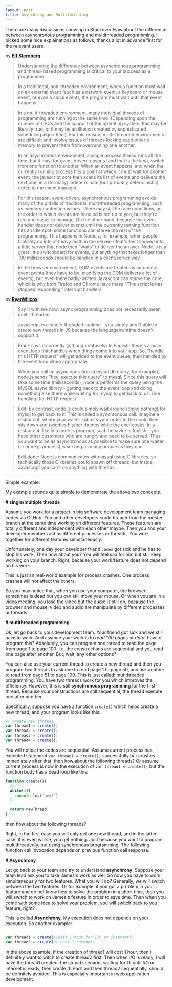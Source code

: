 ```yaml
---
layout: post
title: Asynchrony and Multithreading
---
```


There are many discussions show up in Stackover Flow about the difference between asynchronous programming and multithreaded programming.
I picked some nice explainations as follows, thanks a lot in advance first for the relevant users.

by **[Elf Sternberg](http://stackoverflow.com/users/166838/elf-sternberg)**
> Understanding the difference between asynchronous programming and thread-based programming is critical to your success as a programmer.

> In a traditional, non-threaded environment, when a function must wait on an external event (such as a network event, a keyboard or mouse event, or even a clock event), the program must wait until that event happens.

> In a multi-threaded environment, many individual threads of programming are running at the same time. (Depending upon the number of CPUs and the support of the operating system, this may be literally true, or it may be an illusion created by sophisticated scheduling algorithms). For this reason, multi-threaded environments are difficult and involve issues of threads locking each other's memory to prevent them from overrunning one another.

> In an asychronous environment, a single process thread runs all the time, but it may, for event-driven reasons (and that is the key), switch from one function to another. When an event happens, and when the currently running process hits a point at which it must wait for another event, the javascript core then scans its list of events and delivers the next one, in a (formally) indeterminate (but probably deterministic) order, to the event manager.

> For this reason, event-driven, asynchronous programming avoids many of the pitfalls of traditional, multi-threaded programming, such as memory contention issues. There may still be race conditions, as the order in which events are handled is not up to you, but they're rare and easier to manage. On the other hand, because the event handler does not deliver events until the currently running function hits an idle spot, some functions can starve the rest of the programming. This happens in Node.js, for example, when people foolishly do lots of heavy math in the server-- that's best shoved into a little server that node then "waits" to deliver the answer. Node.js is a great little switchboard for events, but anything that takes longer than 100 milliseconds should be handled in a client/server way.

> In the browser environment, DOM events are treated as automatic event points (they have to be, modifying the DOM delivers a lot of events), but even there badly-written Javascript can starve the core, which is why both Firefox and Chrome have these "This script is has stopped responding" interrupt handlers.

by **[RyanWilcox](http://stackoverflow.com/users/224334/ryanwilcox)**

> Say it with me now: async programming does not necessarily mean multi-threaded.

> Javascript is a single-threaded runtime - you simply aren't able to create new threads in JS because the language/runtime doesn't support it.

> Frank says it correctly (although obtusely) In English: there's a main event loop that handles when things come into your app. So, "handle this HTTP request" will get added to the event queue, then handled by the event loop when appropriate.

> When you call an async operation (a mysql db query, for example), node.js sends "hey, execute this query" to mysql. Since this query will take some time (milliseconds), node.js performs the query using the MySQL async library - getting back to the event loop and doing something else there while waiting for mysql to get back to us. Like handling that HTTP request.

>  Edit: By contrast, node.js could simply wait around (doing nothing) for mysql to get back to it. This is called a synchronous call. Imagine a restaurant, where your waiter submits your order to the cook, then sits down and twiddles his/her thumbs while the chef cooks. In a restaurant, like in a node.js program, such behavior is foolish - you have other customers who are hungry and need to be served. Thus you want to be as asynchronous as possible to make sure one waiter (or node.js process) is serving as many people as they can.

>  Edit done: Node.js communicates with mysql using C libraries, so technically those C libraries could spawn off threads, but inside Javascript you can't do anything with threads.

---

Simple example:

My example sounds quite simple to demonstrate the above two concepts.

**\# single/multiple threads**

Assume you work for a project in big software development team managing codes via GitHub.
You and other developers could branch from the *master* branch at the same time working on different features.
These features are totally different and independent with each other maybe. Then you and your developer members act
as different processes or threads. You work together for different features simultaneously.

Unfortunately, one day your developer friend `James` got sick and he has to stop his work. Then how about you?
You will feel sad for him but still keep working on your branch. Right, because your work/feature does not depend on his work.

This is just an real-world example for process crashes. One process crashes will not affect the others.

So you may notice that, when you use your computer, the browser sometimes is dead but you can still move your mouse. Or
when you are in a video meeting, you lose the video but the audio is still on, because the browser and mouse, video and audio are
manipulate by different processes or threads.

**\# mutithreaded programming**

Ok, let go back to your development team. Your friend got sick and we still have to work. And assume your work is to *read 100 pages or data*.
how to program this? Absolutely, you can program one thread to read the page from page 1 to page 100. i.e, the constructions are sequential
and you read one page after another. But, wait, any other options?

You can also use your current thread to create a new thread and then you program two threads to ask one to read page 1 to page 50, and ask another to read from page 51 to page 100. This is just called: mutithreaded programming. You have two threads work for you which improves the efficiency. However, this is still **synchronous programming** for the first thread. Because your constructions are still sequential, the thread execute one after another.

Specifically, suppose you have a function `create()` which helps create a new thread, and your program looks like this:

```javascript
// create new threads
var thread1 = create();
var thread2 = create();
var thread3 = create();
var thread4 = create();
```
You will notice the codes are sequential. Assume current process has executed statement `var thread1 = create();` successfully but crashes immediately
after that, then how about the following threads? Or assume current process is now in the execution of `var thread1 = create();` but the function body
has a dead loop like this:

```javascript
function create(){
  //...
  while(1){
    console.log('hey!')
  }

  return newThread;
}
```
then how about the following threads?

Right, in the first case you will only get one new thread, and in the latter case, it is even worse, you get nothing. Just because you want to program
multithreadedly, but using synchronous programming. The following function call invocation depends on previous function call response.

**\# Asynchrony**

Let go back to your team and try to understand **asynchrony**. Suppose your team lead ask you to take James's work as wel. So now you have to
work simultaneously for two features. What you will do? Generally, we will switch between the two features. Or for example, if you got a problem in your feature and do not know how to solve the problem in a short time, then you will switch to work on James's feature in order to save time. Then when you
come with some idea to solve your problem, you will switch back to you feature, right?

This is called **Asynchrony**. My execution does not depends on your execution. So another example:

```javascript

var thread1 = create(//wait 1 hour for I/O or internet);
var thread2 = create(// cost 1 second);

```

In the above example, if the creation of thread1 will cost 1 hour, then I definitely want to witch to create thread2 first. Then when I/O is ready,
I will have the thread1 created. the stupid scenario, waiting for 1h until I/O or internet is ready, then create thread1 and then thread2 sequentially, should be definitely avoided. This is especially important in web application development.
